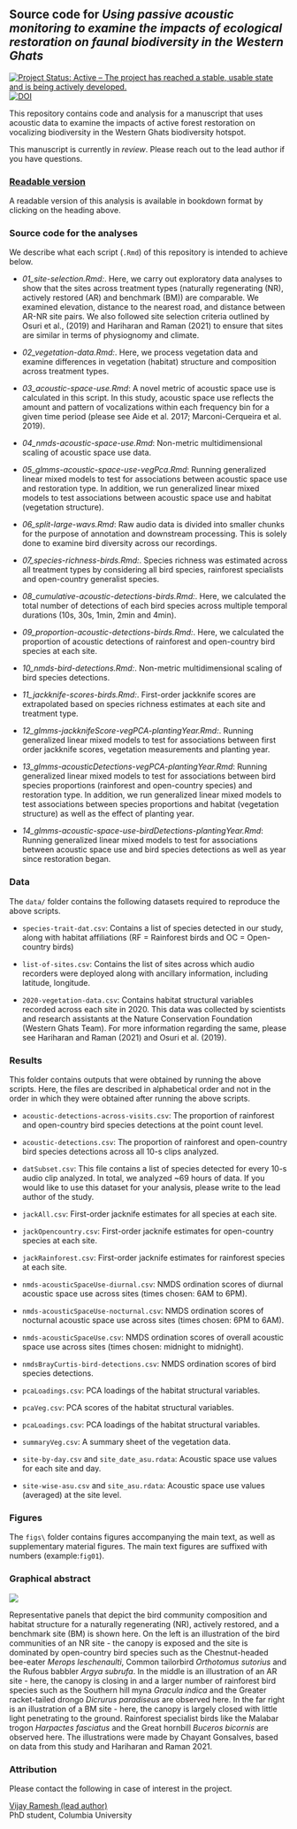 ## Source code for _Using passive acoustic monitoring to examine the impacts of ecological restoration on faunal biodiversity in the Western Ghats_

<!-- badges: start -->
  [![Project Status: Active – The project has reached a stable, usable state and is being actively developed.](https://www.repostatus.org/badges/latest/active.svg)](https://www.repostatus.org/#active)
  [![DOI](https://zenodo.org/badge/298559834.svg)](https://zenodo.org/badge/latestdoi/298559834)
<!-- badges: end -->

This repository contains code and analysis for a manuscript that uses acoustic data to examine the impacts of active forest restoration on vocalizing biodiversity in the Western Ghats biodiversity hotspot.  

This manuscript is currently in _review_. Please reach out to the lead author if you have questions.  

### [Readable version](https://vjjan91.github.io/acoustics-Restoration/)

A readable version of this analysis is available in bookdown format by clicking on the heading above.

### Source code for the analyses

We describe what each script (`.Rmd`) of this repository is intended to achieve below.  
- _01_site-selection.Rmd:_. Here, we carry out exploratory data analyses to show that the sites across treatment types (naturally regenerating (NR), actively restored (AR) and benchmark (BM)) are comparable. We examined elevation, distance to the nearest road, and distance between AR-NR site pairs. We also followed site selection criteria outlined by Osuri et al., (2019) and Hariharan and Raman (2021) to ensure that sites are similar in terms of physiognomy and climate.  

- _02_vegetation-data.Rmd:_. Here, we process vegetation data and examine differences in vegetation (habitat) structure and composition across treatment types.  

- _03_acoustic-space-use.Rmd_: A novel metric of acoustic space use is calculated in this script. In this study, acoustic space use reflects the amount and pattern of vocalizations within each frequency bin for a given time period (please see Aide et al. 2017; Marconi-Cerqueira et al. 2019).  

- _04_nmds-acoustic-space-use.Rmd_: Non-metric multidimensional scaling of acoustic space use data.  

- _05_glmms-acoustic-space-use-vegPca.Rmd_: Running generalized linear mixed models to test for associations between acoustic space use and restoration type. In addition, we run generalized linear mixed models to test associations between acoustic space use and habitat (vegetation structure).  

- _06_split-large-wavs.Rmd_: Raw audio data is divided into smaller chunks for the purpose of annotation and downstream processing. This is solely done to examine bird diversity across our recordings.  

- _07_species-richness-birds.Rmd:_. Species richness was estimated across all treatment types by considering all bird species, rainforest specialists and open-country generalist species. 

- _08_cumulative-acoustic-detections-birds.Rmd:_. Here, we calculated the total number of detections of each bird species across multiple temporal durations (10s, 30s, 1min, 2min and 4min).  

- _09_proportion-acoustic-detections-birds.Rmd:_. Here, we calculated the proportion of acoustic detections of rainforest and open-country bird species at each site.  

- _10_nmds-bird-detections.Rmd:_. Non-metric multidimensional scaling of bird species detections.   

- _11_jackknife-scores-birds.Rmd:_. First-order jackknife scores are extrapolated based on species richness estimates at each site and treatment type.   

- _12_glmms-jackknifeScore-vegPCA-plantingYear.Rmd:_. Running generalized linear mixed models to test for associations between first order jackknife scores, vegetation measurements and planting year.    

- _13_glmms-acousticDetections-vegPCA-plantingYear.Rmd_: Running generalized linear mixed models to test for associations between bird species proportions (rainforest and open-country species) and restoration type. In addition, we run generalized linear mixed models to test associations between species proportions and habitat (vegetation structure) as well as the effect of planting year.    

- _14_glmms-acoustic-space-use-birdDetections-plantingYear.Rmd_: Running generalized linear mixed models to test for associations between acoustic space use and bird species detections as well as year since restoration began.    

### Data 

The `data/` folder contains the following datasets required to reproduce the above scripts.   

- `species-trait-dat.csv`: Contains a list of species detected in our study, along with habitat affiliations (RF = Rainforest birds and OC = Open-country birds)   

- `list-of-sites.csv`: Contains the list of sites across which audio recorders were deployed along with ancillary information, including latitude, longitude.  

- `2020-vegetation-data.csv`: Contains habitat structural variables recorded across each site in 2020. This data was collected by scientists and research assistants at the Nature Conservation Foundation (Western Ghats Team). For more information regarding the same, please see Hariharan and Raman (2021) and Osuri et al. (2019).  

### Results

This folder contains outputs that were obtained by running the above scripts. Here, the files are described in alphabetical order and not in the order in which they were obtained after running the above scripts.    

- `acoustic-detections-across-visits.csv`: The proportion of rainforest and open-country bird species detections at the point count level.  

- `acoustic-detections.csv`: The proportion of rainforest and open-country bird species detections across all 10-s clips analyzed.  

- `datSubset.csv`: This file contains a list of species detected for every 10-s audio clip analyzed. In total, we analyzed ~69 hours of data. If you would like to use this dataset for your analysis, please write to the lead author of the study.  

- `jackAll.csv`: First-order jacknife estimates for all species at each site.  

- `jackOpencountry.csv`: First-order jacknife estimates for open-country species at each site.   

- `jackRainforest.csv`: First-order jacknife estimates for rainforest species at each site.   

- `nmds-acousticSpaceUse-diurnal.csv`: NMDS ordination scores of diurnal acoustic space use across sites (times chosen: 6AM to 6PM).  

- `nmds-acousticSpaceUse-nocturnal.csv`: NMDS ordination scores of nocturnal acoustic space use across sites (times chosen: 6PM to 6AM).  

- `nmds-acousticSpaceUse.csv`: NMDS ordination scores of overall acoustic space use across sites (times chosen: midnight to midnight).   

- `nmdsBrayCurtis-bird-detections.csv`: NMDS ordination scores of bird species detections.  

- `pcaLoadings.csv`: PCA loadings of the habitat structural variables.  

- `pcaVeg.csv`: PCA scores of the habitat structural variables.  

- `pcaLoadings.csv`: PCA loadings of the habitat structural variables.  

- `summaryVeg.csv`: A summary sheet of the vegetation data.  

- `site-by-day.csv` and `site_date_asu.rdata`: Acoustic space use values for each site and day.  

- `site-wise-asu.csv` and `site_asu.rdata`: Acoustic space use values (averaged) at the site level.  

### Figures  

The `figs\` folder contains figures accompanying the main text, as well as supplementary material figures. The main text figures are suffixed with numbers (example:`fig01`).  

### Graphical abstract

![](figs/graphicalAbstract.png)    

Representative panels that depict the bird community composition and habitat structure for a naturally regenerating (NR), actively restored, and a benchmark site (BM) is shown here. On the left is an illustration of the bird communities of an NR site - the canopy is exposed and the site is dominated by open-country bird species such as the Chestnut-headed bee-eater _Merops leschenaulti_, Common tailorbird _Orthotomus sutorius_ and the Rufous babbler _Argya subrufa_. In the middle is an illustration of an AR site - here, the canopy is closing in and a larger number of rainforest bird species such as the Southern hill myna _Gracula indica_ and the Greater racket-tailed drongo _Dicrurus paradiseus_ are observed here. In the far right is an illustration of a BM site - here, the canopy is largely closed with little light penetrating to the ground. Rainforest specialist birds like the Malabar trogon _Harpactes fasciatus_ and the Great hornbill _Buceros bicornis_ are observed here. The illustrations were made by Chayant Gonsalves, based on data from this study and Hariharan and Raman 2021.  

### Attribution

Please contact the following in case of interest in the project.

[Vijay Ramesh (lead author)](https://evolecol.weebly.com/)  
PhD student, Columbia University